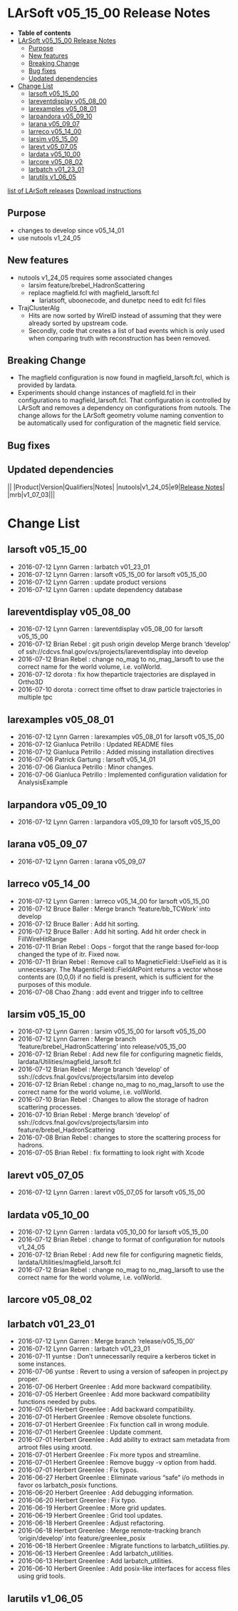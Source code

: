 LArSoft v05_15_00 Release Notes
======================================================================

-   **Table of contents**
-   [LArSoft v05_15_00 Release Notes](#LArSoft-v05_15_00-Release-Notes)
    -   [Purpose](#Purpose)
    -   [New features](#New-features)
    -   [Breaking Change](#Breaking-Change)
    -   [Bug fixes](#Bug-fixes)
    -   [Updated dependencies](#Updated-dependencies)
-   [Change List](#Change-List)
    -   [larsoft v05_15_00](#larsoft-v05_15_00)
    -   [lareventdisplay v05_08_00](#lareventdisplay-v05_08_00)
    -   [larexamples v05_08_01](#larexamples-v05_08_01)
    -   [larpandora v05_09_10](#larpandora-v05_09_10)
    -   [larana v05_09_07](#larana-v05_09_07)
    -   [larreco v05_14_00](#larreco-v05_14_00)
    -   [larsim v05_15_00](#larsim-v05_15_00)
    -   [larevt v05_07_05](#larevt-v05_07_05)
    -   [lardata v05_10_00](#lardata-v05_10_00)
    -   [larcore v05_08_02](#larcore-v05_08_02)
    -   [larbatch v01_23_01](#larbatch-v01_23_01)
    -   [larutils v1_06_05](#larutils-v1_06_05)

[list of LArSoft releases](LArSoft_release_list)
[Download instructions](http://scisoft.fnal.gov/scisoft/bundles/larsoft/v05_15_00/larsoft-v05_15_00.html)

Purpose
--------------------

-   changes to develop since v05_14_01
-   use nutools v1_24_05

New features
------------------------------

-   nutools v1_24_05 requires some associated changes
    -   larsim feature/brebel_HadronScattering
    -   replace magfield.fcl with magfield_larsoft.fcl
        -   lariatsoft, uboonecode, and dunetpc need to edit fcl files
-   TrajClusterAlg
    -   Hits are now sorted by WireID instead of assuming that they were already sorted by upstream code.
    -   Secondly, code that creates a list of bad events which is only used when comparing truth with reconstruction has been removed.

Breaking Change
------------------------------------

-   The magfield configuration is now found in magfield_larsoft.fcl, which is provided by lardata.
-   Experiments should change instances of magfield.fcl in their configurations to magfield_larsoft.fcl. That configuration is controlled by LArSoft and removes a dependency on configurations from nutools. The change allows for the LArSoft geometry volume naming convention to be automatically used for configuration of the magnetic field service.

Bug fixes
------------------------

Updated dependencies
----------------------------------------------

||
|Product|Version|Qualifiers|Notes|
|nutools|v1_24_05|e9|[Release Notes](https://cdcvs.fnal.gov/redmine/projects/nutools/wiki/NuTools_Release_Notes#nutools-v1_24_05)|
|mrb|v1_07_03|||

Change List
============================

larsoft v05_15_00
------------------------------------------

-   2016-07-12 Lynn Garren : larbatch v01_23_01
-   2016-07-12 Lynn Garren : larsoft v05_15_00 for larsoft v05_15_00
-   2016-07-12 Lynn Garren : update product versions
-   2016-07-12 Lynn Garren : update dependency database

lareventdisplay v05_08_00
----------------------------------------------------------

-   2016-07-12 Lynn Garren : lareventdisplay v05_08_00 for larsoft v05_15_00
-   2016-07-12 Brian Rebel : git push origin develop Merge branch ‘develop’ of ssh://cdcvs.fnal.gov/cvs/projects/lareventdisplay into develop
-   2016-07-12 Brian Rebel : change no_mag to no_mag_larsoft to use the correct name for the world volume, i.e. volWorld.
-   2016-07-12 dorota : fix how theparticle trajectories are displayed in Ortho3D
-   2016-07-10 dorota : correct time offset to draw particle trajectories in multiple tpc

larexamples v05_08_01
--------------------------------------------------

-   2016-07-12 Lynn Garren : larexamples v05_08_01 for larsoft v05_15_00
-   2016-07-12 Gianluca Petrillo : Updated README files
-   2016-07-12 Gianluca Petrillo : Added missing installation directives
-   2016-07-06 Patrick Gartung : larsoft v05_14_01
-   2016-07-06 Gianluca Petrillo : Minor changes.
-   2016-07-06 Gianluca Petrillo : Implemented configuration validation for AnalysisExample

larpandora v05_09_10
------------------------------------------------

-   2016-07-12 Lynn Garren : larpandora v05_09_10 for larsoft v05_15_00

larana v05_09_07
----------------------------------------

-   2016-07-12 Lynn Garren : larana v05_09_07

larreco v05_14_00
------------------------------------------

-   2016-07-12 Lynn Garren : larreco v05_14_00 for larsoft v05_15_00
-   2016-07-12 Bruce Baller : Merge branch ‘feature/bb_TCWork’ into develop
-   2016-07-12 Bruce Baller : Add hit sorting.
-   2016-07-12 Bruce Baller : Add hit sorting. Add hit order check in FillWireHitRange
-   2016-07-11 Brian Rebel : Oops - forgot that the range based for-loop changed the type of itr. Fixed now.
-   2016-07-11 Brian Rebel : Remove call to MagneticField::UseField as it is unnecessary. The MagenticField::FieldAtPoint returns a vector whose contents are (0,0,0) if no field is present, which is sufficient for the purposes of this module.
-   2016-07-08 Chao Zhang : add event and trigger info to celltree

larsim v05_15_00
----------------------------------------

-   2016-07-12 Lynn Garren : larsim v05_15_00 for larsoft v05_15_00
-   2016-07-12 Lynn Garren : Merge branch ‘feature/brebel_HadronScattering’ into release/v05_15_00
-   2016-07-12 Brian Rebel : Add new file for configuring magnetic fields, lardata/Utilities/magfield_larsoft.fcl
-   2016-07-12 Brian Rebel : Merge branch ‘develop’ of ssh://cdcvs.fnal.gov/cvs/projects/larsim into develop
-   2016-07-12 Brian Rebel : change no_mag to no_mag_larsoft to use the correct name for the world volume, i.e. volWorld.
-   2016-07-10 Brian Rebel : Changes to allow the storage of hadron scattering processes.
-   2016-07-10 Brian Rebel : Merge branch ‘develop’ of ssh://cdcvs.fnal.gov/cvs/projects/larsim into feature/brebel_HadronScattering
-   2016-07-08 Brian Rebel : changes to store the scattering process for hadrons.
-   2016-07-05 Brian Rebel : fix formatting to look right with Xcode

larevt v05_07_05
----------------------------------------

-   2016-07-12 Lynn Garren : larevt v05_07_05 for larsoft v05_15_00

lardata v05_10_00
------------------------------------------

-   2016-07-12 Lynn Garren : lardata v05_10_00 for larsoft v05_15_00
-   2016-07-12 Brian Rebel : change to format of configuration for nutools v1_24_05
-   2016-07-12 Brian Rebel : Add new file for configuring magnetic fields, lardata/Utilities/magfield_larsoft.fcl
-   2016-07-12 Brian Rebel : change no_mag to no_mag_larsoft to use the correct name for the world volume, i.e. volWorld.

larcore v05_08_02
------------------------------------------

larbatch v01_23_01
--------------------------------------------

-   2016-07-12 Lynn Garren : Merge branch ‘release/v05_15_00’
-   2016-07-12 Lynn Garren : larbatch v01_23_01
-   2016-07-11 yuntse : Don’t unnecessarily require a kerberos ticket in some instances.
-   2016-07-06 yuntse : Revert to using a version of safeopen in project.py proper.
-   2016-07-06 Herbert Greenlee : Add more backward compatibility.
-   2016-07-05 Herbert Greenlee : Add more backward compatibility functions needed by pubs.
-   2016-07-05 Herbert Greenlee : Add backward compatibility.
-   2016-07-01 Herbert Greenlee : Remove obsolete functions.
-   2016-07-01 Herbert Greenlee : Fix function call in wrong module.
-   2016-07-01 Herbert Greenlee : Update comment.
-   2016-07-01 Herbert Greenlee : Add ability to extract sam metadata from artroot files using xrootd.
-   2016-07-01 Herbert Greenlee : Fix more typos and streamline.
-   2016-07-01 Herbert Greenlee : Remove buggy -v option from hadd.
-   2016-07-01 Herbert Greenlee : Fix typos.
-   2016-06-27 Herbert Greenlee : Eliminate various “safe” i/o methods in favor os larbatch_posix functions.
-   2016-06-20 Herbert Greenlee : Add debugging information.
-   2016-06-20 Herbert Greenlee : Fix typo.
-   2016-06-19 Herbert Greenlee : More grid updates.
-   2016-06-19 Herbert Greenlee : Grid tool updates.
-   2016-06-18 Herbert Greenlee : Adjust refactoring.
-   2016-06-18 Herbert Greenlee : Merge remote-tracking branch ‘origin/develop’ into feature/greenlee_posix
-   2016-06-18 Herbert Greenlee : Migrate functions to larbatch_utilities.py.
-   2016-06-13 Herbert Greenlee : Add larbatch_utilities.
-   2016-06-13 Herbert Greenlee : Add larbatch_utilities.
-   2016-06-10 Herbert Greenlee : Add posix-like interfaces for access files using grid tools.

larutils v1_06_05
------------------------------------------
